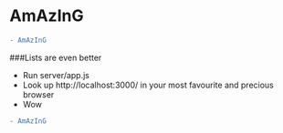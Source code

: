 # AmAzInG

```diff
- AmAzInG
```

###Lists are even better
* Run server/app.js<br/>
* Look up http://localhost:3000/ in your most favourite and precious browser<br/>
* Wow


```diff
- AmAzInG
```
